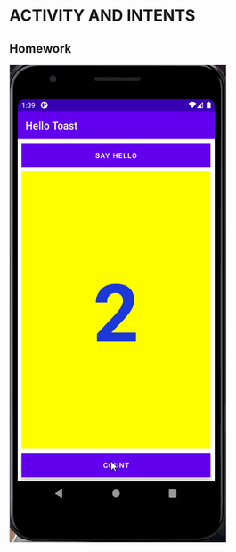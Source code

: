 ACTIVITY AND INTENTS
===========================
## Homework

![](./ActivitiesandintentsHomeWork.gif)